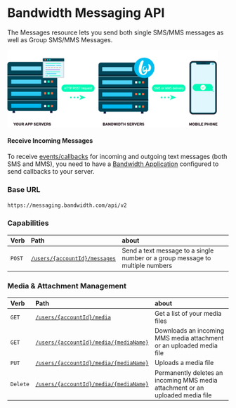 # Bandwidth Messaging API

The Messages resource lets you send both single SMS/MMS messages as well as Group SMS/MMS Messages.

<img src="../../images/send_sms.png" style="max-width:95%">

#### Receive Incoming Messages
To receive [events/callbacks](../callbacks/messageEvents.md) for incoming and outgoing text messages (both SMS and MMS), you need to have a [Bandwidth Application](../../applications/about.md) configured to send callbacks to your server.

### Base URL

`https://messaging.bandwidth.com/api/v2`

### Capabilities

| Verb                           | Path                                                               | about                                                                         |
|:-------------------------------|:-------------------------------------------------------------------|:------------------------------------------------------------------------------|
| <code class="post">POST</code> | [`/users/{accountId}/messages`](../methods/messages/createMessage.md) | Send a text message to a single number or a group message to multiple numbers |

### Media & Attachment Management
| Verb                               | Path                                                                   | about                                                                          |
|:-----------------------------------|:-----------------------------------------------------------------------|:-------------------------------------------------------------------------------|
| <code class="get">GET</code>       | [`/users/{accountId}/media`](../methods/media/listMedia.md)               | Get a list of your media files                                                 |
| <code class="get">GET</code>       | [`/users/{accountId}/media/{mediaName}`](../methods/media/getMedia.md)    | Downloads an incoming MMS media attachment or an uploaded media file           |
| <code class="put">PUT</code>       | [`/users/{accountId}/media/{mediaName}`](../methods/media/uploadMedia.md) | Uploads a media file                                                           |
| <code class="delete">Delete</code> | [`/users/{accountId}/media/{mediaName}`](../methods/media/deleteMedia.md) | Permanently deletes an incoming MMS media attachment or an uploaded media file |